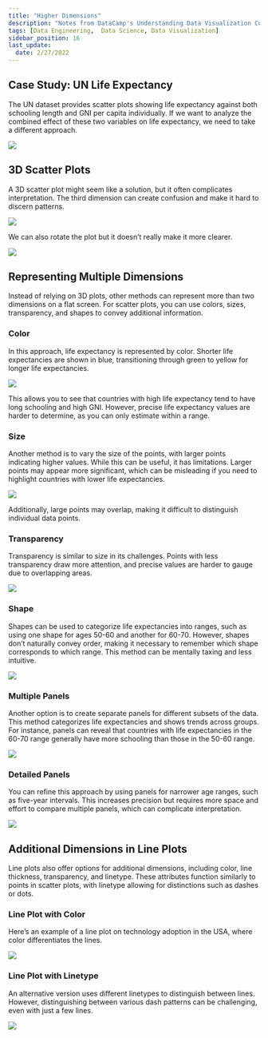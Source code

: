 ```yaml
---
title: "Higher Dimensions"
description: "Notes from DataCamp's Understanding Data Visualization Course"
tags: [Data Engineering,  Data Science, Data Visualization]
sidebar_position: 16
last_update:
  date: 2/27/2022
---
```


## Case Study: UN Life Expectancy

The UN dataset provides scatter plots showing life expectancy against both schooling length and GNI per capita individually. If we want to analyze the combined effect of these two variables on life expectancy, we need to take a different approach.

<div class='img-center'>

![](/img/docs/casestudy-un-life-expectancy-scatter-plotssss.png)

</div>


## 3D Scatter Plots

A 3D scatter plot might seem like a solution, but it often complicates interpretation. The third dimension can create confusion and make it hard to discern patterns. 

<div class='img-center'>

![](/img/docs/casestudy-un-life-expectancy-scatter-plotssss-3d.png)

</div>

We can also rotate the plot but it doesn’t really make it more clearer.

<div class='img-center'>

![](/img/docs/casestudy-un-life-expectancy-scatter-plotssss-3d-rotate.png)

</div>

## Representing Multiple Dimensions

Instead of relying on 3D plots, other methods can represent more than two dimensions on a flat screen. For scatter plots, you can use colors, sizes, transparency, and shapes to convey additional information.

### Color

In this approach, life expectancy is represented by color. Shorter life expectancies are shown in blue, transitioning through green to yellow for longer life expectancies. 

<div class='img-center'>

![](/img/docs/casestudy-un-life-expectancy-scatter-plotssss-change-colors.png)

</div>

This allows you to see that countries with high life expectancy tend to have long schooling and high GNI. However, precise life expectancy values are harder to determine, as you can only estimate within a range.

### Size

Another method is to vary the size of the points, with larger points indicating higher values. While this can be useful, it has limitations. Larger points may appear more significant, which can be misleading if you need to highlight countries with lower life expectancies. 

<div class='img-center'>

![](/img/docs/casestudy-un-life-expectancy-scatter-plotssss-change-sizeee.png)

</div>

Additionally, large points may overlap, making it difficult to distinguish individual data points.

### Transparency

Transparency is similar to size in its challenges. Points with less transparency draw more attention, and precise values are harder to gauge due to overlapping areas.

<div class='img-center'>

![](/img/docs/casestudy-un-life-expectancy-scatter-plotssss-change-transparency.png)

</div>

### Shape

Shapes can be used to categorize life expectancies into ranges, such as using one shape for ages 50-60 and another for 60-70. However, shapes don’t naturally convey order, making it necessary to remember which shape corresponds to which range. This method can be mentally taxing and less intuitive.

<div class='img-center'>

![](/img/docs/casestudy-un-life-expectancy-scatter-plotssss-change-shapeee.png)

</div>

### Multiple Panels

Another option is to create separate panels for different subsets of the data. This method categorizes life expectancies and shows trends across groups. For instance, panels can reveal that countries with life expectancies in the 60-70 range generally have more schooling than those in the 50-60 range.

<div class='img-center'>

![](/img/docs/casestudy-un-life-expectancy-scatter-plotssss-multiple-panelssss.png)

</div>

### Detailed Panels

You can refine this approach by using panels for narrower age ranges, such as five-year intervals. This increases precision but requires more space and effort to compare multiple panels, which can complicate interpretation.

<div class='img-center'>

![](/img/docs/casestudy-un-life-expectancy-scatter-plotssss-detailed-panelsss.png)

</div>

## Additional Dimensions in Line Plots

Line plots also offer options for additional dimensions, including color, line thickness, transparency, and linetype. These attributes function similarly to points in scatter plots, with linetype allowing for distinctions such as dashes or dots.

### Line Plot with Color

Here’s an example of a line plot on technology adoption in the USA, where color differentiates the lines.

<div class='img-center'>

![](/img/docs/casestudy-tech-adoption-usaaaaa.png)

</div>

### Line Plot with Linetype

An alternative version uses different linetypes to distinguish between lines. However, distinguishing between various dash patterns can be challenging, even with just a few lines.

<div class='img-center'>

![](/img/docs/casestudy-tech-adoption-usaaaaa-line-plot-linetype.png)

</div>